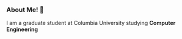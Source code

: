 ### About Me! 👋

I am a graduate student at Columbia University studying <b> Computer Engineering </b>
